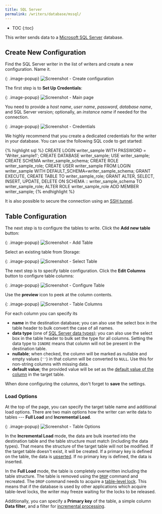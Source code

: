 ```yaml
---
title: SQL Server
permalink: /writers/database/mssql/
---
```


* TOC
{:toc}

This writer sends data to a [Microsoft SQL Server](https://www.microsoft.com/en-us/sql-server/sql-server-2017) database.

## Create New Configuration
Find the SQL Server writer in the list of writers and create a new configuration. Name it.

{: .image-popup}
![Screenshot - Create configuration](/writers/database/mssql/ui1.png)

The first step is to **Set Up Credentials**:

{: .image-popup}
![Screenshot - Main page](/writers/database/mssql/intro-page.png)

You need to provide a *host name*, *user name*, *password*, *database name*, and SQL Server version; optionally, an *instance name* if needed for the connection.

{: .image-popup}
![Screenshot - Credentials](/writers/database/mssql/credentials.png)

We highly recommend that you create a dedicated credentials for the writer in your database. You can use the following SQL code to get started:

{% highlight sql %}
CREATE LOGIN writer_sample WITH PASSWORD = 'Writer_sample1';
CREATE DATABASE writer_sample;
USE writer_sample;
CREATE SCHEMA writer_sample_schema;
CREATE ROLE writer_sample_role;
CREATE USER writer_sample FROM LOGIN writer_sample WITH DEFAULT_SCHEMA=writer_sample_schema;
GRANT EXECUTE, CREATE TABLE TO writer_sample_role;
GRANT ALTER, SELECT, INSERT, UPDATE, DELETE ON SCHEMA :: writer_sample_schema TO writer_sample_role;
ALTER ROLE writer_sample_role ADD MEMBER writer_sample;
{% endhighlight %}

It is also possible to secure the connection using an [SSH tunnel](/components/extractors/database/#connecting-to-database).

## Table Configuration
The next step is to configure the tables to write. Click the **Add new table** button:

{: .image-popup}
![Screenshot - Add Table](/writers/database/mssql/add-table.png)

Select an existing table from Storage:

{: .image-popup}
![Screenshot - Select Table](/writers/database/mssql/select-table.png)

The next step is to specify table configuration. Click the **Edit Columns** button to configure table columns:

{: .image-popup}
![Screenshot - Configure Table](/writers/database/mssql/configure-table.png)

Use the **preview** icon to peek at the column contents.

{: .image-popup}
![Screenshot - Table Columns](/writers/database/mssql/table-columns.png)

For each column you can specify its

- **name** in the destination database; you can also use the select box in the table header to bulk convert the case of all names.
- **data type** (one of [SQL Server data types](https://docs.microsoft.com/en-us/sql/t-sql/data-types/data-types-transact-sql)); you can also use the select box in the table header to bulk set the type for all columns. Setting the data type to `IGNORE` means that column will not be present in the destination table.
- **nullable**; when checked, the column will be marked as nullable and empty values (`''`) in that column will be converted to `NULL`. Use this for non-string columns with missing data.
- **default value**; the provided value will be set as the [default value of the column](https://docs.microsoft.com/en-us/sql/t-sql/statements/create-table-transact-sql?view=sql-server-2017#default-definitions) in the target table.

When done configuring the columns, don't forget to **save** the settings.

### Load Options
At the top of the page, you can specify the target table name and additional load options. There are two main options how the writer
can write data to tables --- **Full Load** and **Incremental Load**.

{: .image-popup}
![Screenshot - Table Options](/writers/database/mssql/table-options.png)

In the **Incremental Load** mode, the data are bulk inserted into
the destination table and the table structure must match (including the data types). That means the structure of the target table
will not be modified. If the target table doesn't exist, it will be created. If a primary key is defined on the table, the
data is [upserted](https://en.wikipedia.org/wiki/Merge_(SQL)). If no primary key is defined, the data is inserted.

In the **Full Load** mode, the table is completely overwritten including the table structure. The table is removed
using the [`DROP`](https://docs.microsoft.com/en-us/sql/t-sql/statements/drop-table-transact-sql) command and recreated. The
`DROP` command needs to acquire a [table-level lock](https://docs.microsoft.com/en-us/sql/relational-databases/sql-server-transaction-locking-and-row-versioning-guide).
This means that if the database is used by other applications which acquire table-level locks, the writer may
freeze waiting for the locks to be released.

Additionally, you can specify a **Primary key** of the table, a simple column **Data filter**, and a filter for
[incremental processing](/storage/tables/#incremental-processing).
